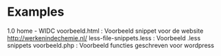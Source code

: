 Examples
========

1.0 home - WIDC voorbeeld.html        : Voorbeeld snippet voor de website http://werkenindechemie.nl/
less-file-snippets.less               : Voorbeeld .less snippets
voorbeeld.php                         : Voorbeeld functies geschreven voor wordpress
